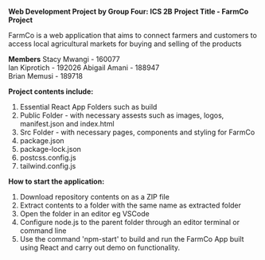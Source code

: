 **Web Development Project by Group Four: ICS 2B**
**Project Title - FarmCo Project**

<p>FarmCo is a web application that aims to connect farmers and customers to access local agricultural markets for buying and selling of the products</p>

**Members**
Stacy Mwangi - 160077	
Ian Kiprotich - 192026
Abigail Amani - 188947	
Brian Memusi - 189718

**Project contents include:**
1. Essential React App Folders such as build
2. Public Folder - with necessary assests such as images, logos, manifest.json and index.html
3. Src Folder - with necessary pages, components and styling for FarmCo
4. package.json
5. package-lock.json
6. postcss.config.js
7. tailwind.config.js

**How to start the application:**
1. Download repository contents on as a ZIP file
2. Extract contents to a folder with the same name as extracted folder
3. Open the folder in an editor eg VSCode
4. Configure node.js to the parent folder through an editor terminal or command line
5. Use the command 'npm-start' to build and run the FarmCo App built using React and carry out demo on functionality.
